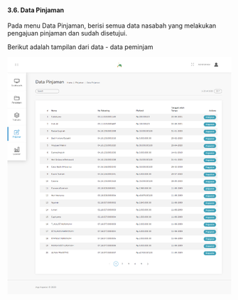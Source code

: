 #### 3.6. Data Pinjaman
Pada menu Data Pinjaman, berisi semua data nasabah yang melakukan pengajuan pinjaman dan sudah disetujui.

Berikut adalah tampilan dari data - data peminjam

<img src="../images/3_F_Tampilan_Table_Data_Pinjaman.png">